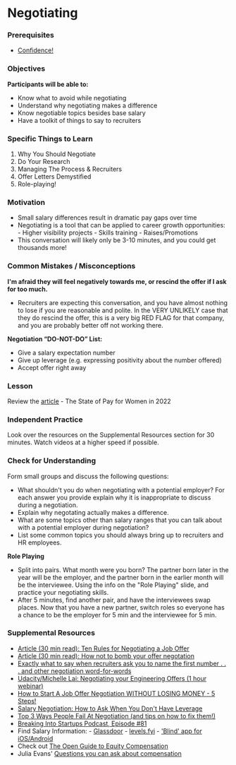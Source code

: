 # Negotiating

### Prerequisites

- [Confidence!](/professionalism/building-confidence.md)

### Objectives

**Participants will be able to:**

- Know what to avoid while negotiating
- Understand why negotiating makes a difference
- Know negotiable topics besides base salary
- Have a toolkit of things to say to recruiters

### Specific Things to Learn

1. Why You Should Negotiate
2. Do Your Research
3. Managing The Process & Recruiters
4. Offer Letters Demystified
5. Role-playing!

### Motivation

- Small salary differences result in dramatic pay gaps over time
- Negotiating is a tool that can be applied to career growth opportunities: - Higher visibility projects - Skills training - Raises/Promotions
- This conversation will likely only be 3-10 minutes, and you could get thousands more!

### Common Mistakes / Misconceptions

**I'm afraid they will feel negatively towards me, or rescind the offer if I ask for too much.**

- Recruiters are expecting this conversation, and you have almost nothing to lose if you are reasonable and polite. In the VERY UNLIKELY case that they do rescind the offer, this is a very big RED FLAG for that company, and you are probably better off not working there.

**Negotiation “DO-NOT-DO” List:**

- Give a salary expectation number
- Give up leverage (e.g. expressing positivity about the
  number offered)
- Accept offer right away

### Lesson

Review the [article](https://elpha.com/resources/state-of-pay-for-women-2022?utm_source=slack&utm_medium=resource&utm_campaign=state-of-pay-2022) - The State of Pay for Women in 2022

### Independent Practice

Look over the resources on the Supplemental Resources section for 30 minutes. Watch videos at a higher speed if possible.

### Check for Understanding

Form small groups and discuss the following questions:

- What shouldn't you do when negotiating with a potential employer? For each answer you provide explain why it is inappropriate to discuss during a negotiation.
- Explain why negotating actually makes a difference.
- What are some topics other than salary ranges that you can talk about with a potential employer during negotiation?
- List some common topics you should always bring up to recruiters and HR employees.

**Role Playing**

- Split into pairs. What month were you born? The partner born later in the year will be the employer, and the partner born in the earlier month will be the interviewee. Using the info on the "Role Playing" slide, and practice your negotiating skills.
- After 5 minutes, find another pair, and have the interviewees swap places. Now that you have a new partner, switch roles so everyone has a chance to be the employer for 5 min and the interviewee for 5 min.

### Supplemental Resources

- [Article (30 min read): Ten Rules for Negotiating a Job Offer](https://haseebq.com/my-ten-rules-for-negotiating-a-job-offer/)
- [Article (30 min read): How not to bomb your offer negotation](https://medium.freecodecamp.org/how-not-to-bomb-your-offer-negotiation-c46bb9bc7dea)
- [Exactly what to say when recruiters ask you to name the first number . . . and other negotiation word-for-words](http://blog.interviewing.io/exactly-what-to-say-when-recruiters-ask-you-to-name-the-first-number/)
- [Udacity/Michelle Lai: Negotiating your Engineering Offers (1 hour webinar)](https://youtu.be/jOBbb1ly4vo)
- [How to Start A Job Offer Negotiation WITHOUT LOSING MONEY - 5 Steps!](https://youtu.be/HrLfOBoAhu0)
- [Salary Negotiation: How to Ask When You Don't Have Leverage](https://youtu.be/OHgHX6ULELI)
- [Top 3 Ways People Fail At Negotiation (and tips on how to fix them!)](https://youtu.be/WWc_xF18FTw)
- [Breaking Into Startups Podcast, Episode #81](https://breakingintostartups.com/melissa-hereford-how-to-win-in-salary-negotiations/)
- Find Salary Information: - [Glassdoor](https://www.glassdoor.com) - [levels.fyi](https://www.levels.fyi/) - ['Blind' app for iOS/Android](https://play.google.com/store/apps/details?id=com.teamblind.blind&hl=en_US)
- Check out [The Open Guide to Equity Compensation](https://github.com/jlevy/og-equity-compensation)
- Julia Evans' [Questions you can ask about compensation](https://jvns.ca/blog/compensation-questions/)
